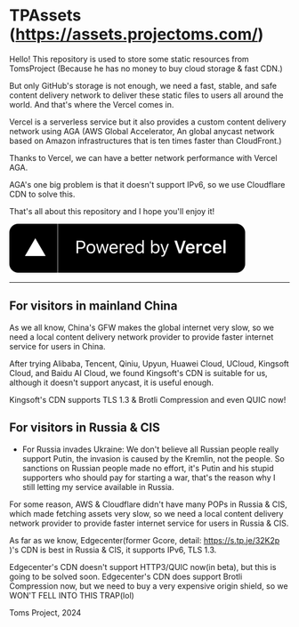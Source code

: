 # TPAssets (https://assets.projectoms.com/)
Hello! This repository is used to store some static resources from TomsProject (Because he has no money to buy cloud storage & fast CDN.)

But only GitHub's storage is not enough, we need a fast, stable, and safe content delivery network to deliver these static files to users all around the world. And that's where the Vercel comes in.

Vercel is a serverless service but it also provides a custom content delivery network using AGA (AWS Global Accelerator, An global anycast network based on Amazon infrastructures that is ten times faster than CloudFront.)

Thanks to Vercel, we can have a better network performance with Vercel AGA.

AGA's one big problem is that it doesn't support IPv6, so we use Cloudflare CDN to solve this.

That's all about this repository and I hope you'll enjoy it!

[![Powered by Vercel](https://raw.githubusercontent.com/abumalick/powered-by-vercel/master/powered-by-vercel.svg)](https://vercel.com?utm_source=powered-by-vercel)

---
## For visitors in mainland China

As we all know, China's GFW makes the global internet very slow, so we need a local content delivery network provider to provide faster internet service for users in China.

After trying Alibaba, Tencent, Qiniu, Upyun, Huawei Cloud, UCloud, Kingsoft Cloud, and Baidu AI Cloud, we found Kingsoft's CDN is suitable for us, although it doesn't support anycast, it is useful enough.

Kingsoft's CDN supports TLS 1.3 & Brotli Compression and even QUIC now!

## For visitors in Russia & CIS
* For Russia invades Ukraine: We don't believe all Russian people really support Putin, the invasion is caused by the Kremlin, not the people. So sanctions on Russian people made no effort, it's Putin and his stupid supporters who should pay for starting a war, that's the reason why I still letting my service available in Russia.

For some reason, AWS & Cloudflare didn't have many POPs in Russia & CIS, which made fetching assets very slow, so we need a local content delivery network provider to provide faster internet service for users in Russia & CIS.

As far as we know, Edgecenter(former Gcore, detail: https://s.tp.je/32K2p )'s CDN is best in Russia & CIS, it supports IPv6, TLS 1.3.

Edgecenter's CDN doesn't support HTTP3/QUIC now(in beta), but this is going to be solved soon.
Edgecenter's CDN does support Brotli Compression now, but we need to buy a very expensive origin shield, so we WON'T FELL INTO THIS TRAP(lol)

Toms Project, 2024
